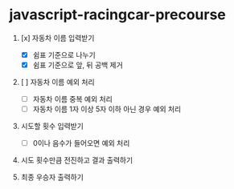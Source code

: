 # javascript-racingcar-precourse

1. [x] 자동차 이름 입력받기

   - [x] 쉼표 기준으로 나누기
   - [x] 쉼표 기준으로 앞, 뒤 공백 제거

2. [ ] 자동차 이름 예외 처리

   - [ ] 자동차 이름 중복 예외 처리
   - [ ] 자동차 이름 1자 이상 5자 이하 아닌 경우 예외 처리

3. 시도할 횟수 입력받기

   - [ ] 0이나 음수가 들어오면 예외 처리

4. 시도 횟수만큼 전진하고 결과 출력하기

5. 최종 우승자 출력하기
